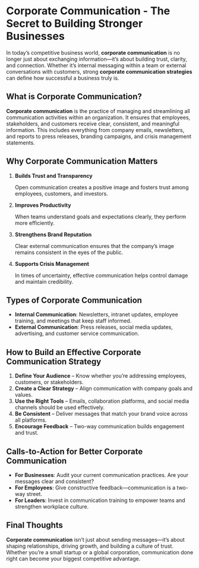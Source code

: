 # Corporate Communication - The Secret to Building Stronger Businesses

In today’s competitive business world, **corporate communication** is no longer just about exchanging information—it’s about building trust, clarity, and connection. Whether it’s internal messaging within a team or external conversations with customers, strong **corporate communication strategies** can define how successful a business truly is.

## What is Corporate Communication?

**Corporate communication** is the practice of managing and streamlining all communication activities within an organization. It ensures that employees, stakeholders, and customers receive clear, consistent, and meaningful information. This includes everything from company emails, newsletters, and reports to press releases, branding campaigns, and crisis management statements.

## Why Corporate Communication Matters

1. **Builds Trust and Transparency**

   Open communication creates a positive image and fosters trust among employees, customers, and investors.

3. **Improves Productivity**

   When teams understand goals and expectations clearly, they perform more efficiently.

5. **Strengthens Brand Reputation**

   Clear external communication ensures that the company’s image remains consistent in the eyes of the public.

7. **Supports Crisis Management**

   In times of uncertainty, effective communication helps control damage and maintain credibility.

## Types of Corporate Communication

* **Internal Communication**: Newsletters, intranet updates, employee training, and meetings that keep staff informed.
* **External Communication**: Press releases, social media updates, advertising, and customer service communication.


## How to Build an Effective Corporate Communication Strategy

1. **Define Your Audience** – Know whether you’re addressing employees, customers, or stakeholders.
2. **Create a Clear Strategy** – Align communication with company goals and values.
3. **Use the Right Tools** – Emails, collaboration platforms, and social media channels should be used effectively.
4. **Be Consistent** – Deliver messages that match your brand voice across all platforms.
5. **Encourage Feedback** – Two-way communication builds engagement and trust.


## Calls-to-Action for Better Corporate Communication

* **For Businesses**: Audit your current communication practices. Are your messages clear and consistent?
* **For Employees**: Give constructive feedback—communication is a two-way street.
* **For Leaders**: Invest in communication training to empower teams and strengthen workplace culture.

## Final Thoughts

**Corporate communication** isn’t just about sending messages—it’s about shaping relationships, driving growth, and building a culture of trust. Whether you’re a small startup or a global corporation, communication done right can become your biggest competitive advantage.
